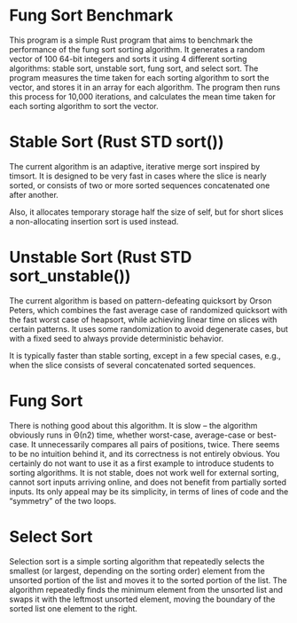 # Fung Sort Benchmark

This program is a simple Rust program that aims to benchmark the performance of the fung sort sorting algorithm. It generates a random vector of 100 64-bit integers and sorts it using 4 different sorting algorithms: stable sort, unstable sort, fung sort, and select sort. The program measures the time taken for each sorting algorithm to sort the vector, and stores it in an array for each algorithm. The program then runs this process for 10,000 iterations, and calculates the mean time taken for each sorting algorithm to sort the vector. 

# Stable Sort (Rust STD sort())
The current algorithm is an adaptive, iterative merge sort inspired by timsort. It is designed to be very fast in cases where the slice is nearly sorted, or consists of two or more sorted sequences concatenated one after another.

Also, it allocates temporary storage half the size of self, but for short slices a non-allocating insertion sort is used instead.

# Unstable Sort (Rust STD sort_unstable())
The current algorithm is based on pattern-defeating quicksort by Orson Peters, which combines the fast average case of randomized quicksort with the fast worst case of heapsort, while achieving linear time on slices with certain patterns. It uses some randomization to avoid degenerate cases, but with a fixed seed to always provide deterministic behavior.

It is typically faster than stable sorting, except in a few special cases, e.g., when the slice consists of several concatenated sorted sequences.

# Fung Sort
There is nothing good about this algorithm. It is slow – the algorithm obviously runs in Θ(n2) time, whether worst-case, average-case or best-case. It unnecessarily compares all pairs of positions, twice. There seems to be no intuition behind it, and its correctness is not entirely obvious. You certainly do not want to use it as a first example to introduce students to sorting algorithms. It is not stable, does not work well for external sorting, cannot sort inputs arriving online, and does not benefit from partially sorted inputs. Its only appeal may be its simplicity, in terms of lines of code and the “symmetry” of the two loops.

# Select Sort
Selection sort is a simple sorting algorithm that repeatedly selects the smallest (or largest, depending on the sorting order) element from the unsorted portion of the list and moves it to the sorted portion of the list. The algorithm repeatedly finds the minimum element from the unsorted list and swaps it with the leftmost unsorted element, moving the boundary of the sorted list one element to the right.

